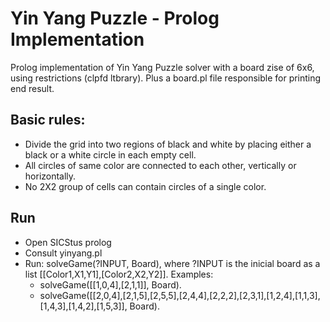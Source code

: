 # Yin Yang Puzzle - Prolog Implementation
  Prolog implementation of Yin Yang Puzzle solver with a board zise of 6x6, using restrictions (clpfd ltbrary). Plus a board.pl file responsible for printing end result.
## Basic rules:
  * Divide the grid into two regions of black and white by placing either a black or a white circle in each empty cell.
  * All circles of same color are connected to each other, vertically or horizontally.
  * No 2X2 group of cells can contain circles of a single color. 
## Run
  * Open SICStus prolog
  * Consult yinyang.pl
  * Run: solveGame(?INPUT, Board), where ?INPUT is the inicial board as a list [[Color1,X1,Y1],[Color2,X2,Y2]]. Examples:
    * solveGame([[1,0,4],[2,1,1]], Board). 
    * solveGame([[2,0,4],[2,1,5],[2,5,5],[2,4,4],[2,2,2],[2,3,1],[1,2,4],[1,1,3],[1,4,3],[1,4,2],[1,5,3]], Board).
